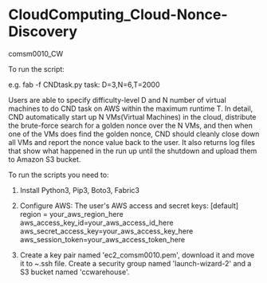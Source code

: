 # CloudComputing_Cloud-Nonce-Discovery
comsm0010_CW

To run the script:

e.g. fab -f CNDtask.py task: D=3,N=6,T=2000


Users are able to specify difficulty-level D and N number of virtual machines to do CND task on AWS within the maximum runtime T.
In detail, CND automatically start up N VMs(Virtual Machines) in the cloud, distribute the brute-force search for a golden nonce over the N VMs, and then when one of the VMs does find the golden nonce, CND should cleanly close down all VMs and report the nonce value back to the user. It also returns log files that show what happened in the run up until the shutdown and upload them to Amazon S3 bucket.



To run the scripts you need to:

1. Install Python3, Pip3, Boto3, Fabric3

2. Configure AWS:
The user's AWS access and secret keys:
[default]
region = your_aws_region_here
aws_access_key_id=your_aws_access_id_here
aws_secret_access_key=your_aws_access_key_here
aws_session_token=your_aws_access_token_here

3. Create a key pair named 'ec2_comsm0010.pem', download it and move it to ~\.ssh file. 
   Create a security group named 'launch-wizard-2' and a S3 bucket named 'ccwarehouse'.
